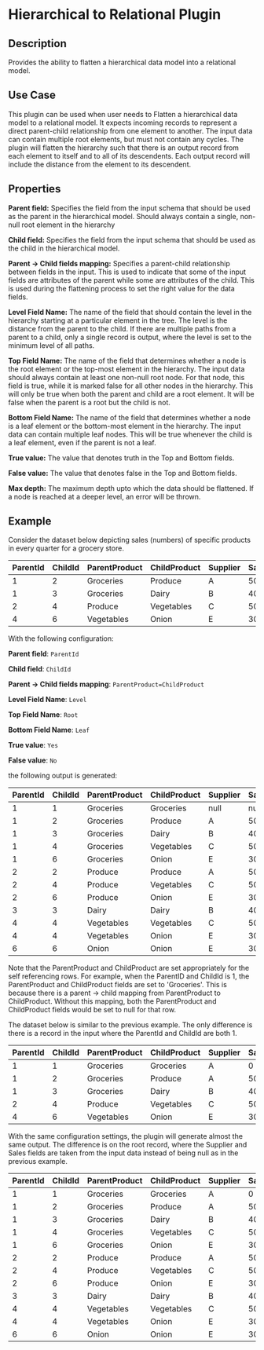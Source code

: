# Hierarchical to Relational Plugin

Description
----------- 
Provides the ability to flatten a hierarchical data model into a relational model.

Use Case
--------
This plugin can be used when user needs to Flatten a hierarchical data model to a relational model.
It expects incoming records to represent a direct parent-child relationship from one element to another.
The input data can contain multiple root elements, but must not contain any cycles.
The plugin will flatten the hierarchy such that there is an output record from each element to itself and
to all of its descendents. Each output record will include the distance from the element to its descendent.

Properties
----------
**Parent field:** Specifies the field from the input schema that should be used as the parent in the hierarchical model.
Should always contain a single, non-null root element in the hierarchy

**Child field:** Specifies the field from the input schema that should be used as the child in the hierarchical model.

**Parent -> Child fields mapping:** Specifies a parent-child relationship between fields in the input. This is used
to indicate that some of the input fields are attributes of the parent while some are attributes of the child. This
is used during the flattening process to set the right value for the data fields.

**Level Field Name:** The name of the field that should contain the level in the hierarchy starting at a particular
element in the tree. The level is the distance from the parent to the child. If there are multiple paths from
a parent to a child, only a single record is output, where the level is set to the minimum level of all paths. 

**Top Field Name:** The name of the field that determines whether a node is the root element or the top-most element in
the hierarchy. The input data should always contain at least one non-null root node. For that node, this field is true,
while it is marked false for all other nodes in the hierarchy. This will only be true when both the parent and child
are a root element. It will be false when the parent is a root but the child is not.

**Bottom Field Name:** The name of the field that determines whether a node is a leaf element or the bottom-most element
in the hierarchy. The input data can contain multiple leaf nodes. This will be true whenever the child is a leaf element,
even if the parent is not a leaf.

**True value:** The value that denotes truth in the Top and Bottom fields.

**False value:** The value that denotes false in the Top and Bottom fields.

**Max depth:** The maximum depth upto which the data should be flattened. If a node is reached at a deeper level, 
an error will be thrown.


Example
-------
Consider the dataset below depicting sales (numbers) of specific products in every quarter for a grocery store.

|ParentId|ChildId|ParentProduct|ChildProduct|Supplier|Sales|
|--------|-------|-------------|------------|--------|-----|
|1|2|Groceries|Produce|A|50|
|1|3|Groceries|Dairy|B|40|
|2|4|Produce|Vegetables|C|50|
|4|6|Vegetables|Onion|E|30|

With the following configuration:

**Parent field**: `ParentId`

**Child field**: `ChildId`

**Parent -> Child fields mapping**: `ParentProduct=ChildProduct`

**Level Field Name**: `Level`

**Top Field Name**: `Root`

**Bottom Field Name**: `Leaf`

**True value**: `Yes`

**False value**: `No`

the following output is generated:

|ParentId|ChildId|ParentProduct|ChildProduct|Supplier|Sales|Level|Root|Leaf|
|--------|-------|-------------|------------|--------|-----|-----|--------|-----------|
|1|1|Groceries|Groceries|null|null|0|Yes|No|
|1|2|Groceries|Produce|A|50|1|No|No|
|1|3|Groceries|Dairy|B|40|1|No|Yes|
|1|4|Groceries|Vegetables|C|50|2|No|No|
|1|6|Groceries|Onion|E|30|3|No|Yes|
|2|2|Produce|Produce|A|50|0|No|No|
|2|4|Produce|Vegetables|C|50|1|No|No|
|2|6|Produce|Onion|E|30|2|No|Yes|
|3|3|Dairy|Dairy|B|40|0|No|Yes|
|4|4|Vegetables|Vegetables|C|50|0|No|No|
|4|4|Vegetables|Onion|E|30|1|No|Yes|
|6|6|Onion|Onion|E|30|0|No|Yes|

Note that the ParentProduct and ChildProduct are set appropriately for the self referencing rows.
For example, when the ParentID and ChildId is 1, the ParentProduct and ChildProduct fields are set to
'Groceries'. This is because there is a parent -> child mapping from ParentProduct to ChildProduct.
Without this mapping, both the ParentProduct and ChildProduct fields would be set to null for that row.

The dataset below is similar to the previous example. The only difference is there is a record in the
input where the ParentId and ChildId are both 1.

|ParentId|ChildId|ParentProduct|ChildProduct|Supplier|Sales|
|--------|-------|-------------|------------|--------|-----|
|1|1|Groceries|Groceries|A|0|
|1|2|Groceries|Produce|A|50|
|1|3|Groceries|Dairy|B|40|
|2|4|Produce|Vegetables|C|50|
|4|6|Vegetables|Onion|E|30|

With the same configuration settings, the plugin will generate almost the same output.
The difference is on the root record, where the Supplier and Sales fields are taken from the
input data instead of being null as in the previous example.

|ParentId|ChildId|ParentProduct|ChildProduct|Supplier|Sales|Level|Root|Leaf|
|--------|-------|-------------|------------|--------|-----|-----|--------|-----------|
|1|1|Groceries|Groceries|A|0|0|Yes|No|
|1|2|Groceries|Produce|A|50|1|No|No|
|1|3|Groceries|Dairy|B|40|1|No|Yes|
|1|4|Groceries|Vegetables|C|50|2|No|No|
|1|6|Groceries|Onion|E|30|3|No|Yes|
|2|2|Produce|Produce|A|50|0|No|No|
|2|4|Produce|Vegetables|C|50|1|No|No|
|2|6|Produce|Onion|E|30|2|No|Yes|
|3|3|Dairy|Dairy|B|40|0|No|Yes|
|4|4|Vegetables|Vegetables|C|50|0|No|No|
|4|4|Vegetables|Onion|E|30|1|No|Yes|
|6|6|Onion|Onion|E|30|0|No|Yes|
